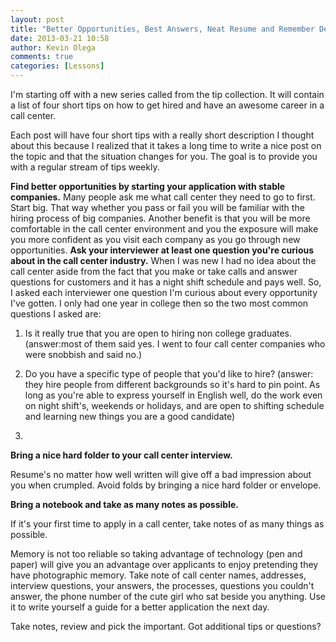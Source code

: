 ```yaml
---
layout: post
title: "Better Opportunities, Best Answers, Neat Resume and Remember Details"
date: 2013-03-21 10:58
author: Kevin Olega
comments: true
categories: [Lessons]
---
```

I'm starting off with a new series called from the tip collection. It will contain a list of four short tips on how to get hired and have an awesome career in a call center.

Each post will have four short tips with a really short description I thought about this because I realized that it takes a long time to write a nice post on the topic and that the situation changes for you. The goal is to provide you with a regular stream of tips weekly.

**Find better opportunities by starting your application with stable companies.** Many people ask me what call center they need to go to first. Start big. That way whether you pass or fail you will be familiar with the hiring process of big companies. Another benefit is that you will be more comfortable in the call center environment and you the exposure will make you more confident as you visit each company as you go through new opportunities. **Ask your interviewer at least one question you're curious about in the call center industry.** When I was new I had no idea about the call center aside from the fact that you make or take calls and answer questions for customers and it has a night shift schedule and pays well. So, I asked each interviewer one question I'm curious about every opportunity I've gotten. I only had one year in college then so the two most common questions I asked are: 

1. Is it really true that you are open to hiring non college graduates. (answer:most of them said yes. I went to four call center companies who were snobbish and said no.) 

2. Do you have a specific type of people that you'd like to hire? (answer: they hire people from different backgrounds so it's hard to pin point. As long as you're able to express yourself in English well, do the work even on night shift's, weekends or holidays, and are open to shifting schedule and learning new things you are a good candidate) 
3. 
**Bring a nice hard folder to your call center interview.** 

Resume's no matter how well written will give off a bad impression about you when crumpled. Avoid folds by bringing a nice hard folder or envelope. 

**Bring a notebook and take as many notes as possible.** 

If it's your first time to apply in a call center, take notes of as many things as possible. 

Memory is not too reliable so taking advantage of technology (pen and paper) will give you an advantage over applicants to enjoy pretending they have photographic memory. Take note of call center names, addresses, interview questions, your answers, the processes, questions you couldn't answer, the phone number of the cute girl who sat beside you anything. Use it to write yourself a guide for a better application the next day. 

Take notes, review and pick the important. Got additional tips or questions? 
